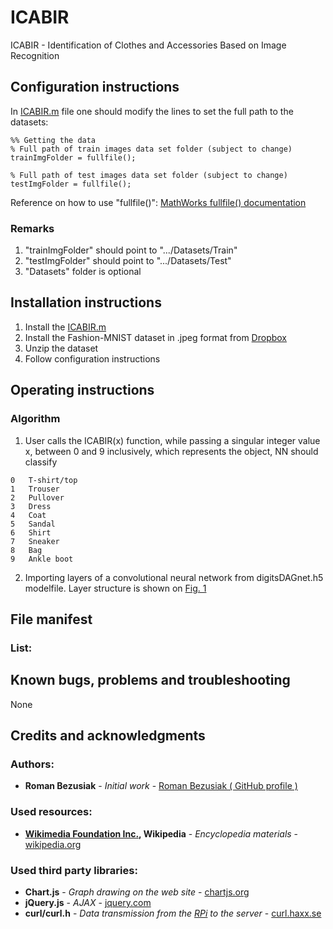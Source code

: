 # ICABIR

ICABIR - Identification of Clothes and Accessories Based on Image Recognition

## Configuration instructions

In [ICABIR.m]() file one should modify the lines to set the full path to the datasets:

```
%% Getting the data
% Full path of train images data set folder (subject to change)
trainImgFolder = fullfile();

% Full path of test images data set folder (subject to change)
testImgFolder = fullfile();
```

Reference on how to use "fullfile()": [MathWorks fullfile() documentation](https://se.mathworks.com/help/matlab/ref/fullfile.html)

### Remarks

1. "trainImgFolder" should point to ".../Datasets/Train"
2. "testImgFolder" should point to ".../Datasets/Test"
3. "Datasets" folder is optional 

## Installation instructions

1. Install the [ICABIR.m]()
2. Install the Fashion-MNIST dataset in .jpeg format from [Dropbox](https://www.dropbox.com/s/3sddmn90pf50zi6/Datasets.zip?dl=0)
3. Unzip the dataset
4. Follow configuration instructions

## Operating instructions

### Algorithm

1. User calls the ICABIR(x) function, while passing a singular integer value x, between 0 and 9 inclusively, which represents the object, NN should classify

```
0	T-shirt/top
1	Trouser
2	Pullover
3	Dress
4	Coat
5	Sandal
6	Shirt
7	Sneaker
8	Bag
9	Ankle boot
```

2. Importing layers of a convolutional neural network from digitsDAGnet.h5 modelfile. Layer structure is shown on [Fig. 1]()

## File manifest

### List:

## Known bugs, problems and troubleshooting

None

## Credits and acknowledgments

### Authors:
- **Roman Bezusiak** - _Initial work_ - 
	[Roman Bezusiak ( GitHub profile )](https://github.com/roman-bezusiak)

### Used resources:
- **[Wikimedia Foundation Inc.](https://wikimediafoundation.org/wiki/Home), 
	Wikipedia** - _Encyclopedia materials_ - 
	[wikipedia.org](https://www.wikipedia.org/)

### Used third party libraries:
- **Chart.js**    - _Graph drawing on the web site_ - 
	[chartjs.org](http://www.chartjs.org/)
- **jQuery.js**   - _AJAX_ - [jquery.com](https://jquery.com/)
- **curl/curl.h** - _Data transmission from the 
	[RPi](https://en.wikipedia.org/wiki/Raspberry_Pi) to the server_ - 
	[curl.haxx.se](https://curl.haxx.se/)
